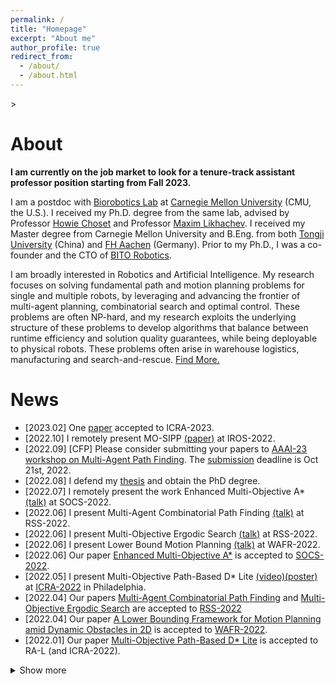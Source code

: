 ```yaml
---
permalink: /
title: "Homepage"
excerpt: "About me"
author_profile: true
redirect_from: 
  - /about/
  - /about.html
---
```


<head>
  <!-- Global site tag (gtag.js) - Google Analytics -->
<script async src="https://www.googletagmanager.com/gtag/js?id=G-W1FDP21ME3"></script>
<script>
  window.dataLayer = window.dataLayer || [];
  function gtag(){dataLayer.push(arguments);}
  gtag('js', new Date());

  gtag('config', 'G-W1FDP21ME3');
</script>
</head>>

About
======
**I am currently on the job market to look for a tenure-track assistant professor position starting from Fall 2023.**

I am a postdoc with [Biorobotics Lab](http://biorobotics.ri.cmu.edu/index.php) at [Carnegie Mellon University](https://www.cmu.edu/) (CMU, the U.S.).
I received my Ph.D. degree from the same lab, advised by Professor [Howie Choset](https://www.ri.cmu.edu/ri-faculty/howie-choset/) and Professor [Maxim Likhachev](http://www.cs.cmu.edu/~maxim/).
I received my Master degree from Carnegie Mellon University and B.Eng. from both [Tongji University](https://www.tongji.edu.cn/) (China) and [FH Aachen](https://www.fh-aachen.de/en/) (Germany).
Prior to my Ph.D., I was a co-founder and the CTO of [BITO Robotics](https://bitorobotics.com/en/).

I am broadly interested in Robotics and Artificial Intelligence. My research focuses on solving fundamental path and motion planning problems for single and multiple robots, by leveraging and advancing the frontier of multi-agent planning, combinatorial search and optimal control. These problems are often NP-hard, and my research exploits the underlying structure of these problems to develop algorithms that balance between runtime efficiency and solution quality guarantees, while being deployable to physical robots. These problems often arise in warehouse logistics, manufacturing and search-and-rescue. [Find More.](https://wonderren.github.io/research)

News
======

* \[2023.02\] One [paper](https://wonderren.github.io/files/ren23_MATCPF_ICRA23.pdf) accepted to ICRA-2023.
* \[2022.10\] I remotely present MO-SIPP [(paper)](https://wonderren.github.io/files/ren22_mosipp_RAL_IROS22.pdf) at IROS-2022.
* \[2022.09\] [CFP] Please consider submitting your papers to [AAAI-23 workshop on Multi-Agent Path Finding](http://idm-lab.org/wiki/AAAI23-MAPF/index.php/Main/HomePage). The [submission](https://cmt3.research.microsoft.com/WoMAPF2023/Submission/Index) deadline is Oct 21st, 2022.
* \[2022.08\] I defend my [thesis](https://www.proquest.com/openview/a979d8cac4e37eecbc705c0c41aeb7b2) and obtain the PhD degree.
* \[2022.07\] I remotely present the work Enhanced Multi-Objective A* [(talk)](https://youtu.be/ej_a7IG4s4w) at SOCS-2022.
* \[2022.06\] I present Multi-Agent Combinatorial Path Finding [(talk)](https://youtu.be/V17vQSZP5Zs?t=2853) at RSS-2022.
* \[2022.06\] I present Multi-Objective Ergodic Search [(talk)](https://youtu.be/A6rRCVtB2sM?t=1548) at RSS-2022.
* \[2022.06\] I present Lower Bound Motion Planning [(talk)](https://youtu.be/gM_w2HAYJww?t=28388) at WAFR-2022.
* \[2022.06\] Our paper [Enhanced Multi-Objective A*](https://arxiv.org/pdf/2202.08992.pdf) is accepted to [SOCS-2022](https://sites.google.com/unibs.it/socs2022).
* \[2022.05\] I present Multi-Objective Path-Based D* Lite [(video)](https://youtu.be/GVYLqTZpPLE)[(poster)](../files/ren22_MOPBD_ICRA_RAL_poster.pdf) at [ICRA-2022](https://www.icra2022.org/) in Philadelphia.
* \[2022.04\] Our papers [Multi-Agent Combinatorial Path Finding](http://www.roboticsproceedings.org/rss18/p058.pdf) and [Multi-Objective Ergodic Search](http://www.roboticsproceedings.org/rss18/p052.pdf) are accepted to [RSS-2022](https://roboticsconference.org/)
* \[2022.04\] Our paper [A Lower Bounding Framework for Motion Planning amid Dynamic Obstacles in 2D](https://arxiv.org/pdf/2202.07409.pdf) is accepted to [WAFR-2022](https://wafr2022.github.io/).
* \[2022.01\] Our paper [Multi-Objective Path-Based D* Lite](https://ieeexplore.ieee.org/abstract/document/9697421) is accepted to RA-L (and ICRA-2022).
<details>
  <summary>Show more</summary>
  <ul>
    <li>
      [2021.09] I remotely present <a href="https://www.youtube.com/watch?v=pfeBNvOqzvE">Multi-Objective M*</a> and <a href="https://www.youtube.com/watch?v=u0WSXr3yjhc&t=2s">Loosely-Synchronized Search</a> at IROS-2021.
    </li>

    <li>
      [2021.05] I remotely present about <a href="https://www.youtube.com/watch?v=KI-BVhsjg0I&t=9s">Multi-Objective Conflict-Based Search</a> and <a href="https://www.youtube.com/watch?v=cjwO4yycfpo&t=20s">MS*</a> at ICRA-2021.
    </li>

    <li>
      [2020.10] As the CTO of BITO Robotics, I give a talk at a <a href="https://www.yun-live.com/article_pc/3459">salon</a> about industrial intelligence in Xiamen, China.
    </li>

    <li>
      [2020.07] As the CTO of BITO Robotics, I give a virtual <a href="https://www.aiimooc.com/mall/preshow-htm-itemid-605.html">talk</a> about mobile robots in industrial applications.
    </li>

    <li>
      [2020.07] As the CTO of BITO Robotics, I give a <a href="https://www.jiqizhixin.com/articles/2020-07-03-24">talk</a> at World AI Conference (WAIC).
    </li>

    <li>
      [2019.12] As the CTO of BITO Robotics, I give a <a href="https://www.sohu.com/a/360892392_120166828">talk</a> about AGV and logistics at Gaogong Forum in Shenzhen, China.
    </li>
  </ul>
</details>


